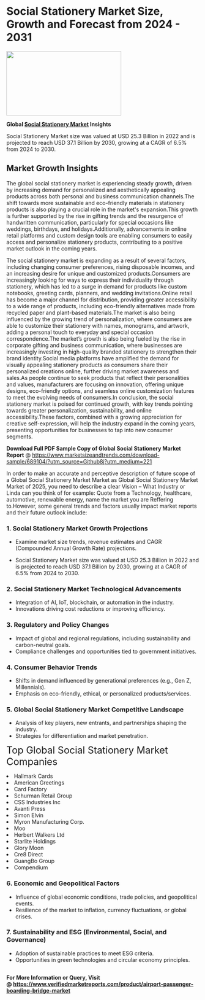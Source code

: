 <H1>Social Stationery Market Size, Growth and Forecast from 2024 - 2031</H1><img class="aligncenter size-medium wp-image-584254" src="https://thirdeyenews.in/wp-content/uploads/2024/09/Global-Market-Research-300x168.jpeg" alt="" width="300" height="168" /><p><strong>Global&nbsp;<a href="https://www.marketsizeandtrends.com/download-sample/689104/?utm_source=Github8j?utm_medium=221">Social Stationery Market</a> Insights</strong></p><p>Social Stationery Market size was valued at USD 25.3 Billion in 2022 and is projected to reach USD 37.1 Billion by 2030, growing at a CAGR of 6.5% from 2024 to 2030.</p><p><h2>Market Growth Insights</h2> <p>The global social stationery market is experiencing steady growth, driven by increasing demand for personalized and aesthetically appealing products across both personal and business communication channels.The shift towards more sustainable and eco-friendly materials in stationery products is also playing a crucial role in the market's expansion.This growth is further supported by the rise in gifting trends and the resurgence of handwritten communication, particularly for special occasions like weddings, birthdays, and holidays.Additionally, advancements in online retail platforms and custom design tools are enabling consumers to easily access and personalize stationery products, contributing to a positive market outlook in the coming years.</p> <p>The social stationery market is expanding as a result of several factors, including changing consumer preferences, rising disposable incomes, and an increasing desire for unique and customized products.Consumers are increasingly looking for ways to express their individuality through stationery, which has led to a surge in demand for products like custom notebooks, greeting cards, planners, and wedding invitations.Online retail has become a major channel for distribution, providing greater accessibility to a wide range of products, including eco-friendly alternatives made from recycled paper and plant-based materials.The market is also being influenced by the growing trend of personalization, where consumers are able to customize their stationery with names, monograms, and artwork, adding a personal touch to everyday and special occasion correspondence.The market’s growth is also being fueled by the rise in corporate gifting and business communication, where businesses are increasingly investing in high-quality branded stationery to strengthen their brand identity.Social media platforms have amplified the demand for visually appealing stationery products as consumers share their personalized creations online, further driving market awareness and sales.As people continue to seek products that reflect their personalities and values, manufacturers are focusing on innovation, offering unique designs, eco-friendly options, and seamless online customization features to meet the evolving needs of consumers.In conclusion, the social stationery market is poised for continued growth, with key trends pointing towards greater personalization, sustainability, and online accessibility.These factors, combined with a growing appreciation for creative self-expression, will help the industry expand in the coming years, presenting opportunities for businesses to tap into new consumer segments.<p><span class=""><strong>Download Full PDF Sample Copy of Global Social Stationery Market Report</strong> @ <a href="https://www.marketsizeandtrends.com/download-sample/689104/?utm_source=Github8j?utm_medium=221" target="_blank">https://www.marketsizeandtrends.com/download-sample/689104/?utm_source=Github8j?utm_medium=221</a></span></p><p>In order to make an accurate and perceptive description of future scope of a Global&nbsp;Social Stationery Market Market as Global&nbsp;Social Stationery Market Market of 2025, you need to describe a clear Vision &ndash; What Industry or Linda can you think of for example: Quote from a Technology, healthcare, automotive, renewable energy, name the market you are Reffering to.However, some general trends and factors usually impact market reports and their future outlook include:</p><h3>1.&nbsp;<strong>Social Stationery Market Growth Projections</strong></h3><ul><li>Examine market size trends, revenue estimates and CAGR (Compounded Annual Growth Rate) projections.</li><li><p>Social Stationery Market size was valued at USD 25.3 Billion in 2022 and is projected to reach USD 37.1 Billion by 2030, growing at a CAGR of 6.5% from 2024 to 2030.</p></li></ul><h3>2.&nbsp;<strong>Social Stationery Market Technological Advancements</strong></h3><ul><li>Integration of AI, IoT, blockchain, or automation in the industry.</li><li>Innovations driving cost reductions or improving efficiency.</li></ul><h3>3.&nbsp;<strong>Regulatory and Policy Changes</strong></h3><ul><li>Impact of global and regional regulations, including sustainability and carbon-neutral goals.</li><li>Compliance challenges and opportunities tied to government initiatives.</li></ul><h3>4.&nbsp;<strong>Consumer Behavior Trends</strong></h3><ul><li>Shifts in demand influenced by generational preferences (e.g., Gen Z, Millennials).</li><li>Emphasis on eco-friendly, ethical, or personalized products/services.</li></ul><h3>5.&nbsp;<strong>Global Social Stationery Market Competitive Landscape</strong></h3><ul><li>Analysis of key players, new entrants, and partnerships shaping the industry.</li><li>Strategies for differentiation and market penetration.</li></ul><p data-pm-slice="1 1 []"><span style="color: inherit; font-family: inherit; font-size: 25px;">Top Global Social Stationery Market Companies</span></p><div class="" data-test-id=""><p><li>Hallmark Cards</li><li> American Greetings</li><li> Card Factory</li><li> Schurman Retail Group</li><li> CSS Industries Inc</li><li> Avanti Press</li><li> Simon Elvin</li><li> Myron Manufacturing Corp.</li><li> Moo</li><li> Herbert Walkers Ltd</li><li> Starlite Holdings</li><li> Glory Moon</li><li> Cre8 Direct</li><li> GuangBo Group</li><li> Compendium</li></p></div><h3>6.&nbsp;<strong>Economic and Geopolitical Factors</strong></h3><ul><li>Influence of global economic conditions, trade policies, and geopolitical events.</li><li>Resilience of the market to inflation, currency fluctuations, or global crises.</li></ul><h3>7.&nbsp;<strong>Sustainability and ESG (Environmental, Social, and Governance)</strong></h3><ul><li>Adoption of sustainable practices to meet ESG criteria.</li><li>Opportunities in green technologies and circular economy principles.</li></ul><h2><strong style="font-size: 14px;">For More Information or Query, Visit @&nbsp;</strong><a style="background-color: #ffffff; font-size: 14px;" href="https://www.marketsizeandtrends.com/report/social-stationery-market/" target="_blank">https://www.verifiedmarketreports.com/product/airport-passenger-boarding-bridge-market</a></h2>